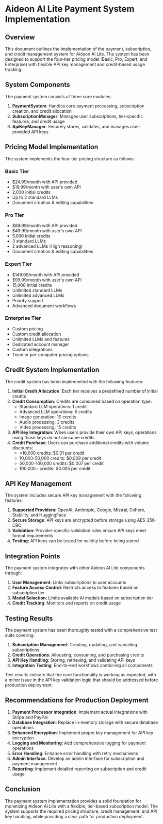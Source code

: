 # Aideon AI Lite Payment System Implementation

## Overview

This document outlines the implementation of the payment, subscription, and credit management system for Aideon AI Lite. The system has been designed to support the four-tier pricing model (Basic, Pro, Expert, and Enterprise) with flexible API key management and credit-based usage tracking.

## System Components

The payment system consists of three core modules:

1. **PaymentSystem**: Handles core payment processing, subscription creation, and credit allocation
2. **SubscriptionManager**: Manages user subscriptions, tier-specific features, and credit usage
3. **ApiKeyManager**: Securely stores, validates, and manages user-provided API keys

## Pricing Model Implementation

The system implements the four-tier pricing structure as follows:

### Basic Tier
- $24.99/month with API provided
- $19.99/month with user's own API
- 2,000 initial credits
- Up to 2 standard LLMs
- Document creation & editing capabilities

### Pro Tier
- $89.99/month with API provided
- $49.99/month with user's own API
- 5,000 initial credits
- 3 standard LLMs
- 2 advanced LLMs (High reasoning)
- Document creation & editing capabilities

### Expert Tier
- $149.99/month with API provided
- $99.99/month with user's own API
- 15,000 initial credits
- Unlimited standard LLMs
- Unlimited advanced LLMs
- Priority support
- Advanced document workflows

### Enterprise Tier
- Custom pricing
- Custom credit allocation
- Unlimited LLMs and features
- Dedicated account manager
- Custom integrations
- Team or per-computer pricing options

## Credit System Implementation

The credit system has been implemented with the following features:

1. **Initial Credit Allocation**: Each tier receives a predefined number of initial credits
2. **Credit Consumption**: Credits are consumed based on operation type:
   - Standard LLM operations: 1 credit
   - Advanced LLM operations: 5 credits
   - Image generation: 10 credits
   - Audio processing: 3 credits
   - Video processing: 15 credits
3. **API Key Integration**: When users provide their own API keys, operations using those keys do not consume credits
4. **Credit Purchase**: Users can purchase additional credits with volume discounts:
   - <10,000 credits: $0.01 per credit
   - 10,000-50,000 credits: $0.009 per credit
   - 50,000-100,000 credits: $0.007 per credit
   - 100,000+ credits: $0.005 per credit

## API Key Management

The system includes secure API key management with the following features:

1. **Supported Providers**: OpenAI, Anthropic, Google, Mistral, Cohere, Stability, and HuggingFace
2. **Secure Storage**: API keys are encrypted before storage using AES-256-CBC
3. **Validation**: Provider-specific validation rules ensure API keys meet format requirements
4. **Testing**: API keys can be tested for validity before being stored

## Integration Points

The payment system integrates with other Aideon AI Lite components through:

1. **User Management**: Links subscriptions to user accounts
2. **Feature Access Control**: Restricts access to features based on subscription tier
3. **Model Selection**: Limits available AI models based on subscription tier
4. **Credit Tracking**: Monitors and reports on credit usage

## Testing Results

The payment system has been thoroughly tested with a comprehensive test suite covering:

1. **Subscription Management**: Creating, updating, and canceling subscriptions
2. **Credit Operations**: Allocating, consuming, and purchasing credits
3. **API Key Handling**: Storing, retrieving, and validating API keys
4. **Integration Testing**: End-to-end workflows combining all components

Test results indicate that the core functionality is working as expected, with a minor issue in the API key validation logic that should be addressed before production deployment.

## Recommendations for Production Deployment

1. **Payment Processor Integration**: Implement actual integrations with Stripe and PayPal
2. **Database Integration**: Replace in-memory storage with secure database operations
3. **Enhanced Encryption**: Implement proper key management for API key encryption
4. **Logging and Monitoring**: Add comprehensive logging for payment operations
5. **Error Handling**: Enhance error handling with retry mechanisms
6. **Admin Interface**: Develop an admin interface for subscription and payment management
7. **Reporting**: Implement detailed reporting on subscription and credit usage

## Conclusion

The payment system implementation provides a solid foundation for monetizing Aideon AI Lite with a flexible, tier-based subscription model. The system supports the required pricing structure, credit management, and API key handling, while providing a clear path for production deployment.
